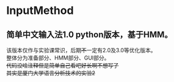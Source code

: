 # InputMethod
## 简单中文输入法1.0 python版本，基于HMM。
该版本仅作与实验课常识，后期~~不~~一定有2.0及3.0等优化版本。  
整体分为准备部分、HMM部分、GUI部分。  
~~代码没啥注释但是简单自己看吧好长啊不想写了~~  
~~其实是厦门大学语言分析技术的实验2~~
